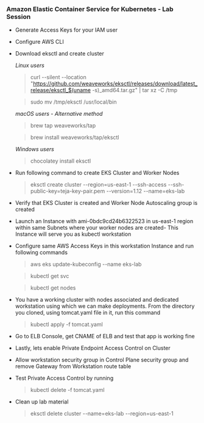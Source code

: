 ### Amazon Elastic Container Service for Kubernetes - Lab Session

* Generate Access Keys for your IAM user 

* Configure AWS CLI 

* Download eksctl and create cluster 

    *Linux users* 

    > curl --silent --location "https://github.com/weaveworks/eksctl/releases/download/latest_release/eksctl_$(uname -s)_amd64.tar.gz" | tar xz -C /tmp

    > sudo mv /tmp/eksctl /usr/local/bin
    
    *macOS users - Alternative method*

    > brew tap weaveworks/tap

    > brew install weaveworks/tap/eksctl

    *Windows users*

    > chocolatey install eksctl

* Run following command to create EKS Cluster and Worker Nodes 

    > eksctl create cluster --region=us-east-1 --ssh-access --ssh-public-key=teja-key-pair.pem --version=1.12 --name=eks-lab

* Verify that EKS Cluster is created and Worker Node Autoscaling group is created 

* Launch an Instance with ami-0bdc9cd24b6322523 in us-east-1 region within same Subnets where your worker nodes are created- This Instance will serve you as kubectl workstation 

* Configure same AWS Access Keys in this workstation Instance and run following commands 

    > aws eks update-kubeconfig --name eks-lab 

    > kubectl get svc 

    > kubectl get nodes

* You have a working cluster with nodes associated and dedicated workstation using which we can make deployments. From the directory you cloned, using tomcat.yaml file in it, run this command 

    > kubectl apply -f tomcat.yaml

* Go to ELB Console, get CNAME of ELB and test that app is working fine

* Lastly, lets enable Private Endpoint Access Control on Cluster 

* Allow workstation security group in Control Plane security group and remove Gateway from Workstation route table 

* Test Private Access Control by running 

    > kubectl delete -f tomcat.yaml 

* Clean up lab material 

    > eksctl delete cluster --name=eks-lab --region=us-east-1